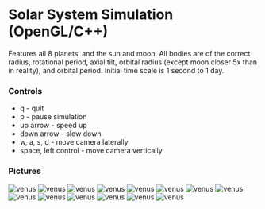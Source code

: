 # Solar System Simulation (OpenGL/C++)

Features all 8 planets, and the sun and moon. All bodies are of the correct radius, rotational period, axial tilt, orbital radius (except moon closer 5x than in reality), and orbital period. Initial time scale is 1 second to 1 day.

### Controls
* q - quit
* p - pause simulation
* up arrow - speed up
* down arrow - slow down
* w, a, s, d - move camera laterally
* space, left control - move camera vertically

### Pictures
![venus](https://github.com/lukedaviskzn/solar-system/blob/master/screenshots/3_body.png?raw=true)
![venus](https://github.com/lukedaviskzn/solar-system/blob/master/screenshots/3_body_4.png?raw=true)
![venus](https://github.com/lukedaviskzn/solar-system/blob/master/screenshots/nighttime.png?raw=true)
![venus](https://github.com/lukedaviskzn/solar-system/blob/master/screenshots/venus.png?raw=true)
![venus](https://github.com/lukedaviskzn/solar-system/blob/master/screenshots/mars.png?raw=true)
![venus](https://github.com/lukedaviskzn/solar-system/blob/master/screenshots/jupiter.png?raw=true)
![venus](https://github.com/lukedaviskzn/solar-system/blob/master/screenshots/saturn.png?raw=true)
![venus](https://github.com/lukedaviskzn/solar-system/blob/master/screenshots/lunar_eclipse_2.png?raw=true)
![venus](https://github.com/lukedaviskzn/solar-system/blob/master/screenshots/mercury.png?raw=true)
![venus](https://github.com/lukedaviskzn/solar-system/blob/master/screenshots/neptune.png?raw=true)
![venus](https://github.com/lukedaviskzn/solar-system/blob/master/screenshots/uranus.png?raw=true)
![venus](https://github.com/lukedaviskzn/solar-system/blob/master/screenshots/lunar_eclipse.png?raw=true)
![venus](https://github.com/lukedaviskzn/solar-system/blob/master/screenshots/3_body_2.png?raw=true)
![venus](https://github.com/lukedaviskzn/solar-system/blob/master/screenshots/3_body_3.png?raw=true)
